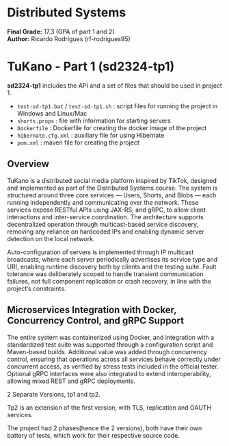 # Distributed Systems
**Final Grade:** 17.3 (GPA of part 1 and 2)  
**Author:** Ricardo Rodrigues (rf-rodrigues95)

# TuKano - Part 1 (sd2324-tp1)

**sd2324-tp1** includes the API and a set of files that should be used in project 1.

* ```test-sd-tp1.bat``` / ```test-sd-tp1.sh``` :  script files for running the project in Windows and Linux/Mac
* ```shorts.props``` : file with information for starting servers
* ```Dockerfile``` : Dockerfile for creating the docker image of the project
* ```hibernate.cfg.xml``` : auxiliary file for using Hibernate
* ```pom.xml``` : maven file for creating the project


## Overview
TuKano is a distributed social media platform inspired by TikTok, designed and implemented as part of the Distributed Systems course. The system is structured around three core services — Users, Shorts, and Blobs — each running independently and communicating over the network. These services expose RESTful APIs using JAX-RS, and gRPC, to allow client interactions and inter-service coordination. The architecture supports decentralized operation through multicast-based service discovery, removing any reliance on hardcoded IPs and enabling dynamic server detection on the local network.

Auto-configuration of servers is implemented through IP multicast broadcasts, where each server periodically advertises its service type and URI, enabling runtime discovery both by clients and the testing suite. Fault tolerance was deliberately scoped to handle transient communication failures, not full component replication or crash recovery, in line with the project’s constraints.


## Microservices Integration with Docker, Concurrency Control, and gRPC Support

The entire system was containerized using Docker, and integration with a standardized test suite was supported through a configuration script and Maven-based builds. Additional value was added through concurrency control, ensuring that operations across all services behave correctly under concurrent access, as verified by stress tests included in the official tester. Optional gRPC interfaces were also integrated to extend interoperability, allowing mixed REST and gRPC deployments.


2 Separate Versions, tp1 and tp2.

Tp2 is an extension of the first version, with TLS, replication and OAUTH services.

The project had 2 phases(hence the 2 versions), both have their own battery of tests, which work for their respective source code.
